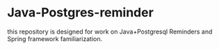 # Java-Postgres-reminder

this repository is designed for work on Java+Postgresql Reminders and Spring framework familiarization.
